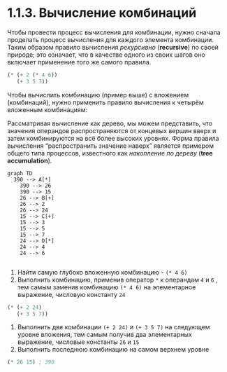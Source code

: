 # 1.1.3. Вычисление комбинаций

Чтобы провести процесс вычисления для комбинации, нужно сначала проделать процесс вычисления для каждого элемента комбинации. Таким образом правило вычисления *рекурсивно* (**recursive**) по своей природе; это означает, что в качестве одного из своих шагов оно включает применение того же самого правила.

```scheme
(* (+ 2 (* 4 6))
   (+ 3 5 7))
```

Чтобы вычислить комбинацию (пример выше) с вложением (комбинаций), нужно применить правило вычисления к четырём вложенным комбинациям:

Рассматривая вычисление как дерево, мы можем представить, что значения операндов распространяются от концевых вершин вверх и затем комбинируются на всё более высоких уровнях. Форма правила вычисления “распространить значение наверх” является примером общего типа процессов, известного как *накопление по дереву* (**tree accumulation**).

```mermaid
graph TD
  390 --> A[*]
	390 --> 26
	390 --> 15
	26 --> B[+]
	26 --> 2
	26 --> 24
	15 --> C[+]
	15 --> 3
	15 --> 5
	15 --> 7
	24 --> D[*]
	24 --> 4
	24 --> 6
			
```

1. Найти самую глубоко вложенную комбинацию - `(* 4 6)`
2. Выполнить комбинацию, применив оператор `*` к операндам `4` и `6` , тем самым заменив комбинацию `(* 4 6)` на элементарное выражение, числовую константу `24`

```scheme
(* (+ 2 24)
   (+ 3 5 7))
```

1. Выполнить две комбинации `(+ 2 24)` и `(+ 3 5 7)` на следующем уровне вложения, тем самым получив два элементарных выражение, числовые константы `26` и `15`
2. Выполнить последнюю комбинацию на самом верхнем уровне

```scheme
(* 26 15) ; 390
```
